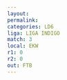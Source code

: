 ```yaml
---
layout: 
permalink: 
categories: LD6
liga: LIGA INDIGO
match: 3
local: EKW
r1: 0
r2: 0
out: FTB
---
```

